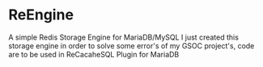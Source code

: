 # ReEngine
A simple Redis Storage Engine for MariaDB/MySQL
I just created this storage engine in order to solve some error's of my GSOC project's, code are to be used in ReCacaheSQL Plugin for MariaDB
